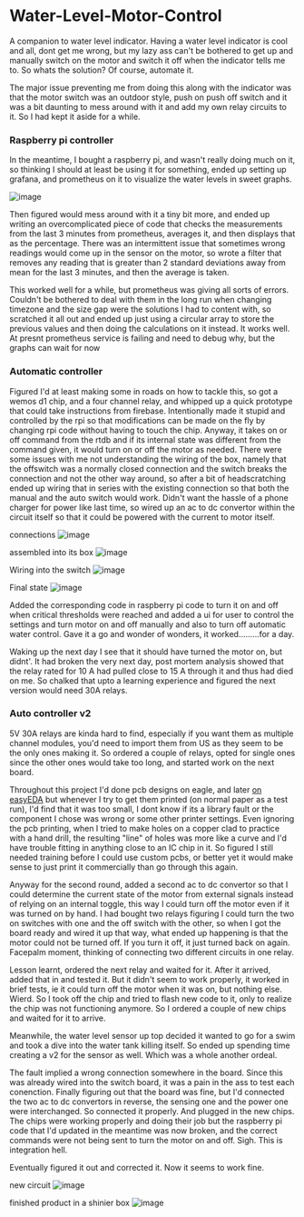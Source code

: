 # Water-Level-Motor-Control

A companion to water level indicator. Having a water level indicator is cool and all, dont get me wrong, but my lazy ass can't be bothered to get up and manually switch on the motor and switch it off when the indicator tells me to. So whats the solution? Of course, automate it.

The major issue preventing me from doing this along with the indicator was that the motor switch was an outdoor style, push on push off switch and it was a bit daunting to mess around with it and add my own relay circuits to it. So I had kept it aside for a while.

### Raspberry pi controller

In the meantime, I bought a raspberry pi, and wasn't really doing much on it, so thinking I should at least be using it for something, ended up setting up grafana, and prometheus on it to visualize the water levels in sweet graphs.

![image](https://user-images.githubusercontent.com/9362269/132270512-7c44fb35-45ae-483a-b195-0e09f2d6994c.png)

Then figured would mess around with it a tiny bit more, and ended up writing an overcomplicated piece of code that checks the measurements from the last 3 minutes from prometheus, averages it, and then displays that as the percentage. There was an intermittent issue that sometimes wrong readings would come up in the sensor on the motor, so wrote a filter that removes any reading that is greater than 2 standard deviations away from mean for the last 3 minutes, and then the average is taken. 

This worked well for a while, but prometheus was giving all sorts of errors. Couldn't be bothered to deal with them in the long run when changing timezone and the size gap were the solutions I had to content with, so scratched it all out and ended up just using a circular array to store the previous values and then doing the calculations on it instead. It works well. At presnt prometheus service is failing and need to debug why, but the graphs can wait for now

### Automatic controller

Figured I'd at least making some in roads on how to tackle this, so got a wemos d1 chip, and a four channel relay, and whipped up a quick prototype that could take instructions from firebase. Intentionally made it stupid and controlled by the rpi so that modifications can be made on the fly by changing rpi code without having to touch the chip. Anyway, it takes on or off command from the rtdb and if its internal state was different from the command given, it would turn on or off the motor as needed. There were some issues with me not understanding the wiring of the box, namely that the offswitch was a normally closed connection and the switch breaks the connection and not the other way around, so after a bit of headscratching ended up wiring that in series with the existing connection so that both the manual and the auto switch would work. Didn't want the hassle of a phone charger for power like last time, so wired up an ac to dc convertor within the circuit itself so that it could be powered with the current to motor itself.

connections
![image](https://user-images.githubusercontent.com/9362269/132271024-899ab56e-ccfe-4df7-83b6-5eef81ba003f.png)

assembled into its box
![image](https://user-images.githubusercontent.com/9362269/132271150-082d88fd-c467-496e-9a31-b242ba655d22.png)

Wiring into the switch
![image](https://user-images.githubusercontent.com/9362269/132271170-b57178d9-2abc-46dd-aec0-80a86678559c.png)

Final state
![image](https://user-images.githubusercontent.com/9362269/132271193-f7c9b6ee-e5ed-45c3-b3cf-0c57d9a6828d.png)


Added the corresponding code in raspberry pi code to turn it on and off when critical thresholds were reached and added a ui for user to control the settings and turn motor on and off manually and also to turn off automatic water control. Gave it a go and wonder of wonders, it worked.........for a day. 

Waking up the next day I see that it should have turned the motor on, but didnt'. It had broken the very next day, post mortem analysis showed that the relay rated for 10 A had pulled close to 15 A through it and thus had died on me. So chalked that upto a learning experience and figured the next version would need 30A relays.

### Auto controller v2

5V 30A relays are kinda hard to find, especially if you want them as multiple channel modules, you'd need to import them from US as they seem to be the only ones making it. So ordered a couple of relays, opted for single ones since the other ones would take too long, and started work on the next board.

Throughout this project I'd done pcb designs on eagle, and later [on easyEDA](https://easyeda.com/editor#id=b41bb882b032482bb2b21c925477a603) but whenever I try to get them printed (on normal paper as a test run), I'd find that it was too small, I dont know if its a library fault or the component I chose was wrong or some other printer settings. Even ignoring the pcb printing, when I tried to make holes on a copper clad to practice with a hand drill, the resulting "line" of holes was more like a curve and I'd have trouble fitting in anything close to an IC chip in it. So figured I still needed training before I could use custom pcbs, or better yet it would make sense to just print it commercially than go through this again.

Anyway for the second round, added a second ac to dc convertor so that I could determine the current state of the motor from external signals instead of relying on an internal toggle, this way I could turn off the motor even if it was turned on by hand. I had bought two relays figuring I could turn the two on switches with one and the off switch with the other, so when I got the board ready and wired it up that way, what ended up happening is that the motor could not be turned off. If you turn it off, it just turned back on again. Facepalm moment, thinking of connecting two different circuits in one relay.

Lesson learnt, ordered the next relay and waited for it. After it arrived, added that in and tested it. But it didn't seem to work properly, it worked in brief tests, ie it could turn off the motor when it was on, but nothing else. Wierd. So I took off the chip and tried to flash new code to it, only to realize the chip was not functioning anymore. So I ordered a couple of new chips and waited for it to arrive.

Meanwhile, the water level sensor up top decided it wanted to go for a swim and took a dive into the water tank killing itself. So ended up spending time creating a v2 for the sensor as well. Which was a whole another ordeal.

The fault implied a wrong connection somewhere in the board. Since this was already wired into the switch board, it was a pain in the ass to test each conenction. Finally figuring out that the board was fine, but I'd connected the two ac to dc convertors in reverse, the sensing one and the power one were interchanged. So connected it properly. And plugged in the new chips. The chips were working properly and doing their job but the raspberry pi code that I'd updated in the meantime was now broken, and the correct commands were not being sent to turn the motor on and off. Sigh. This is integration hell.

Eventually figured it out and corrected it. Now it seems to work fine.

new circuit
![image](https://user-images.githubusercontent.com/9362269/132272520-fc4b3dfb-e939-48e7-a574-6e1d59bea94a.png)

finished product in a shinier box
![image](https://user-images.githubusercontent.com/9362269/132272558-3e547a7d-a286-49df-a876-f6f8b5c5a6c2.png)

